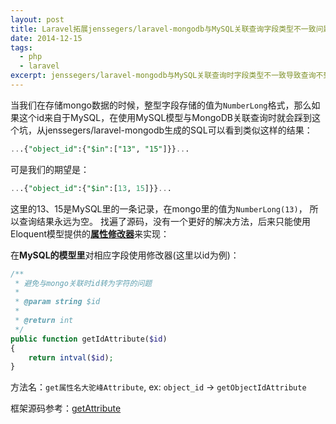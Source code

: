 ```yaml
---
layout: post
title: Laravel拓展jenssegers/laravel-mongodb与MySQL关联查询字段类型不一致问题解决方案
date: 2014-12-15
tags: 
  - php
  - laravel
excerpt: jenssegers/laravel-mongodb与MySQL关联查询时字段类型不一致导致查询不到结果的问题解决。
---
```

<!--more-->
当我们在存储mongo数据的时候，整型字段存储的值为`NumberLong`格式，那么如果这个id来自于MySQL，在使用MySQL模型与MongoDB关联查询时就会踩到这个坑，从jenssegers/laravel-mongodb生成的SQL可以看到类似这样的结果：

```sql
...{"object_id":{"$in":["13", "15"]}}...
```

可是我们的期望是：

```sql
...{"object_id":{"$in":[13, 15]}}...
```

这里的13、15是MySQL里的一条记录，在mongo里的值为`NumberLong(13)`， 所以查询结果永远为空。
找遍了源码，没有一个更好的解决方法，后来只能使用Eloquent模型提供的[**属性修改器**](http://v4.golaravel.com/docs/4.2/eloquent#accessors-and-mutators)来实现：

在**MySQL的模型里**对相应字段使用修改器(这里以id为例)：

```php
/**
 * 避免与mongo关联时id转为字符的问题
 *
 * @param string $id
 *
 * @return int
 */
public function getIdAttribute($id)
{
    return intval($id);
}
```

方法名：`get属性名大驼峰Attribute`, ex: `object_id` -> `getObjectIdAttribute`

框架源码参考：[getAttribute](https://github.com/laravel/framework/blob/4.2/src/Illuminate/Database/Eloquent/Model.php#L2409-L2419)
